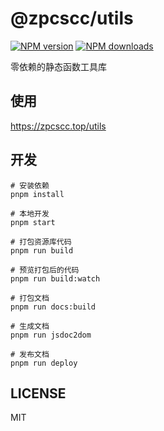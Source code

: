 # @zpcscc/utils

[![NPM version](https://img.shields.io/npm/v/@zpcscc/utils.svg?style=flat)](https://npmjs.org/package/@zpcscc/utils)
[![NPM downloads](http://img.shields.io/npm/dm/@zpcscc/utils.svg?style=flat)](https://npmjs.org/package/@zpcscc/utils)

零依赖的静态函数工具库

## 使用

https://zpcscc.top/utils

## 开发

```shell
# 安装依赖
pnpm install

# 本地开发
pnpm start

# 打包资源库代码
pnpm run build

# 预览打包后的代码
pnpm run build:watch

# 打包文档
pnpm run docs:build

# 生成文档
pnpm run jsdoc2dom

# 发布文档
pnpm run deploy
```

## LICENSE

MIT
